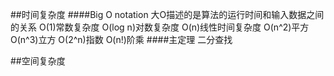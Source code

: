 ##时间复杂度
####Big O notation
大O描述的是算法的运行时间和输入数据之间的关系
O(1)常数复杂度
O(log n)对数复杂度
O(n)线性时间复杂度
O(n^2)平方
O(n^3)立方
O(2^n)指数
O(n!)阶乘
####主定理
二分查找

##空间复杂度
